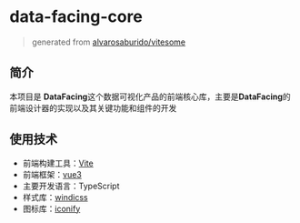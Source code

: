 # data-facing-core

> generated from [alvarosaburido/vitesome](https://github.com/alvarosaburido/vitesome)

## 简介

本项目是 **DataFacing**这个数据可视化产品的前端核心库，主要是**DataFacing**的前端设计器的实现以及其关键功能和组件的开发

## 使用技术

- 前端构建工具：[Vite](https://github.com/vitejs/vite)
- 前端框架：[vue3](https://github.com/vuejs/vue-next)
- 主要开发语言：TypeScript
- 样式库：[windicss](https://github.com/windicss/windicss)
- 图标库：[iconify](https://iconify.design/)
